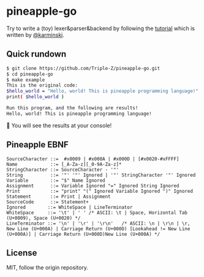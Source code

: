 # pineapple-go

Try to write a (toy) lexer&parser&backend by following the [tutorial](https://github.com/karminski/pineapple) which is written by [@karminski](https://github.com/karminski).

## Quick rundown

```bash
$ git clone https://github.com/Triple-Z/pineapple-go.git
$ cd pineapple-go
$ make example
This is the original code:
$hello_world = "Hello, world! This is pineapple programming language!"
print( $hello_world )

Run this program, and the following are results!
Hello, world! This is pineapple programming language!
```

:tada: You will see the results at your console!

## Pineapple EBNF

```
SourceCharacter ::=  #x0009 | #x000A | #x000D | [#x0020-#xFFFF]
Name            ::= [_A-Za-z][_0-9A-Za-z]*
StringCharacter ::= SourceCharacter - '"'
String          ::= '"' '"' Ignored | '"' StringCharacter '"' Ignored
Variable        ::= "$" Name Ignored
Assignment      ::= Variable Ignored "=" Ignored String Ignored
Print           ::= "print" "(" Ignored Variable Ignored ")" Ignored
Statement       ::= Print | Assignment
SourceCode      ::= Statement+
Ignored        ::= WhiteSpace | LineTerminator
WhiteSpace     ::= '\t' | ' ' /* ASCII: \t | Space, Horizontal Tab (U+0009), Space (U+0020) */
LineTerminator ::= '\n' | '\r' | '\r\n'   /* ASCII: \n | \r\n | \r, New Line (U+000A) | Carriage Return (U+000D) [Lookahead != New Line (U+000A)] | Carriage Return (U+000D)New Line (U+000A) */
```

## License

MIT, follow the origin repository.
